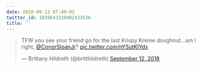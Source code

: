 ```yaml
---
date: 2018-09-12 07:49:03
twitter_id: 1039843329402433536
title: ''
---
```


<blockquote class="twitter-tweet"><p lang="en" dir="ltr">TFW you see your friend go for the last Krispy Kreme doughnut...am I right, <a href="https://twitter.com/ConorSloanJr?ref_src=twsrc%5Etfw">@ConorSloanJr</a>? <a href="https://t.co/nYSutKlYdx">pic.twitter.com/nYSutKlYdx</a></p>&mdash; Brittany Hildreth (@britthildreth) <a href="https://twitter.com/britthildreth/status/1039721079105826816?ref_src=twsrc%5Etfw">September 12, 2018</a></blockquote>
<script async src="https://platform.twitter.com/widgets.js" charset="utf-8"></script>
